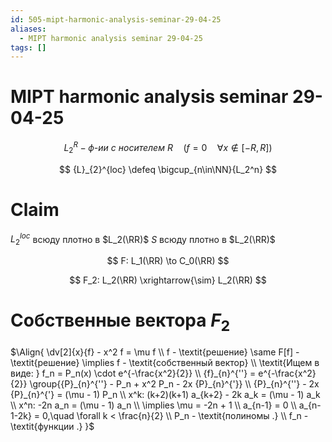 ```yaml
---
id: 505-mipt-harmonic-analysis-seminar-29-04-25
aliases:
  - MIPT harmonic analysis seminar 29-04-25
tags: []
---
```


# MIPT harmonic analysis seminar 29-04-25

$$
L_2^R - \textit{ф-ии с носителем R}\quad (f = 0\quad \forall x \not\in [-R, R])
$$

$$
{L}_{2}^{loc} \defeq \bigcup_{n\in\NN}{L_2^n}
$$

# Claim

$L_2^{loc}$ всюду плотно в $L_2(\RR)$
$S$ всюду плотно в $L_2(\RR)$

$$
F: L_1(\RR) \to C_0(\RR)
$$

$$
F_2: L_2(\RR) \xrightarrow{\sim} L_2(\RR)
$$

# Собственные вектора $F_2$

$\Align{
\dv[2]{x}{f} - x^2 f = \mu f \\
f - \textit{решение} \same F[f] - \textit{решение} \implies f - \textit{собственный вектор} \\
\textit{Ищем в виде: } f_n = P_n(x) \cdot e^{-\frac{x^2}{2}} \\
{f}_{n}^{''} = e^{-\frac{x^2}{2}} \group{{P}_{n}^{''} - P_n + x^2 P_n - 2x {P}_{n}^{'}} \\
{P}_{n}^{''} - 2x {P}_{n}^{'} = (\mu - 1) P_n \\
x^k: (k+2)(k+1) a_{k+2} - 2k a_k = (\mu - 1) a_k \\
x^n: -2n a_n = (\mu - 1) a_n \\
\implies \mu = -2n + 1 \\
a_{n-1} = 0 \\
a_{n-1-2k} = 0,\quad \forall k < \frac{n}{2} \\
P_n - \textit{полиномы .} \\
f_n - \textit{функции .}
}$

